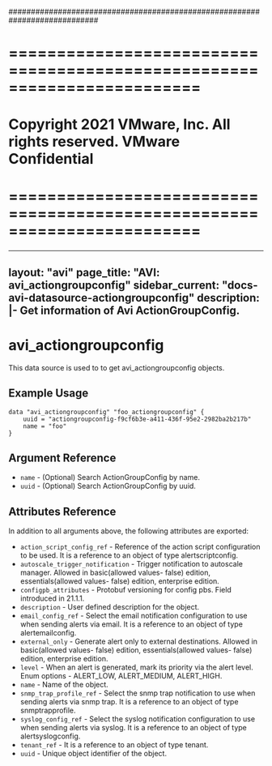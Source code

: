 ############################################################################
# ========================================================================
# Copyright 2021 VMware, Inc.  All rights reserved. VMware Confidential
# ========================================================================
###

<!--
    Copyright 2021 VMware, Inc.
    SPDX-License-Identifier: Mozilla Public License 2.0
-->
---
layout: "avi"
page_title: "AVI: avi_actiongroupconfig"
sidebar_current: "docs-avi-datasource-actiongroupconfig"
description: |-
  Get information of Avi ActionGroupConfig.
---

# avi_actiongroupconfig

This data source is used to to get avi_actiongroupconfig objects.

## Example Usage

```hcl
data "avi_actiongroupconfig" "foo_actiongroupconfig" {
    uuid = "actiongroupconfig-f9cf6b3e-a411-436f-95e2-2982ba2b217b"
    name = "foo"
}
```

## Argument Reference

* `name` - (Optional) Search ActionGroupConfig by name.
* `uuid` - (Optional) Search ActionGroupConfig by uuid.

## Attributes Reference

In addition to all arguments above, the following attributes are exported:

* `action_script_config_ref` - Reference of the action script configuration to be used. It is a reference to an object of type alertscriptconfig.
* `autoscale_trigger_notification` - Trigger notification to autoscale manager. Allowed in basic(allowed values- false) edition, essentials(allowed values- false) edition, enterprise edition.
* `configpb_attributes` - Protobuf versioning for config pbs. Field introduced in 21.1.1.
* `description` - User defined description for the object.
* `email_config_ref` - Select the email notification configuration to use when sending alerts via email. It is a reference to an object of type alertemailconfig.
* `external_only` - Generate alert only to external destinations. Allowed in basic(allowed values- false) edition, essentials(allowed values- false) edition, enterprise edition.
* `level` - When an alert is generated, mark its priority via the alert level. Enum options - ALERT_LOW, ALERT_MEDIUM, ALERT_HIGH.
* `name` - Name of the object.
* `snmp_trap_profile_ref` - Select the snmp trap notification to use when sending alerts via snmp trap. It is a reference to an object of type snmptrapprofile.
* `syslog_config_ref` - Select the syslog notification configuration to use when sending alerts via syslog. It is a reference to an object of type alertsyslogconfig.
* `tenant_ref` - It is a reference to an object of type tenant.
* `uuid` - Unique object identifier of the object.

